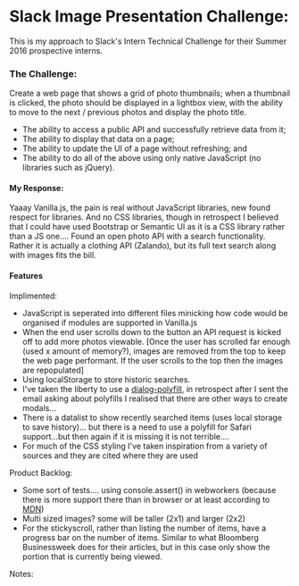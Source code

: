 # Slack Image Presentation Challenge:
This is my approach to Slack's Intern Technical Challenge for their Summer 2016 prospective interns.

### The Challenge:
Create a web page that shows a grid of photo thumbnails; when a thumbnail is clicked, the photo should be displayed in a lightbox view, with the ability to move to the next / previous photos and display the photo title.

* The ability to access a public API and successfully retrieve data from it;
* The ability to display that data on a page;
* The ability to update the UI of a page without refreshing; and
* The ability to do all of the above using only native JavaScript (no libraries such as jQuery).

#### My Response:
Yaaay Vanilla.js, the pain is real without JavaScript libraries, new found respect for libraries. And no CSS libraries, though in retrospect I believed that I could have used Bootstrap or Semantic UI as it is a CSS library rather than a JS one.... Found an open photo API with a search functionality. Rather it is actually a clothing API (Zalando), but its full text search along with images fits the bill.

#### Features
Implimented:
 * JavaScript is seperated into different files minicking how code would be organised if modules are supported in Vanilla.js
 * When the end user scrolls down to the button an API request is kicked off to add more photos viewable. [Once the user has scrolled far enough (used x amount of memory?), images are removed from the top to keep the web page performant. If the user scrolls to the top then the images are repopulated]
 * Using localStorage to store historic searches.
 * I've taken the liberty to use a [dialog-polyfill](https://github.com/GoogleChrome/dialog-polyfill), in retrospect after I sent the email asking about polyfills I realised that there are other ways to create modals...
 * There is a datalist to show recently searched items (uses local storage to save history)... but there is a need to use a polyfill for Safari support...but then again if it is missing it is not terrible....
 * For much of the CSS styling I've taken inspiration from a variety of sources and they are cited where they are used

Product Backlog:
 * Some sort of tests.... using console.assert() in webworkers (because there is more support there than in browser or at least according to [MDN](https://developer.mozilla.org/en-US/docs/Web/API/console/assert))
 * Multi sized images? some will be taller (2x1) and larger (2x2)
 * For the stickyscroll, rather than listing the number of items, have a progress bar on the number of items. Similar to what Bloomberg Businessweek does for their articles, but in this case only show the portion that is currently being viewed.

Notes: